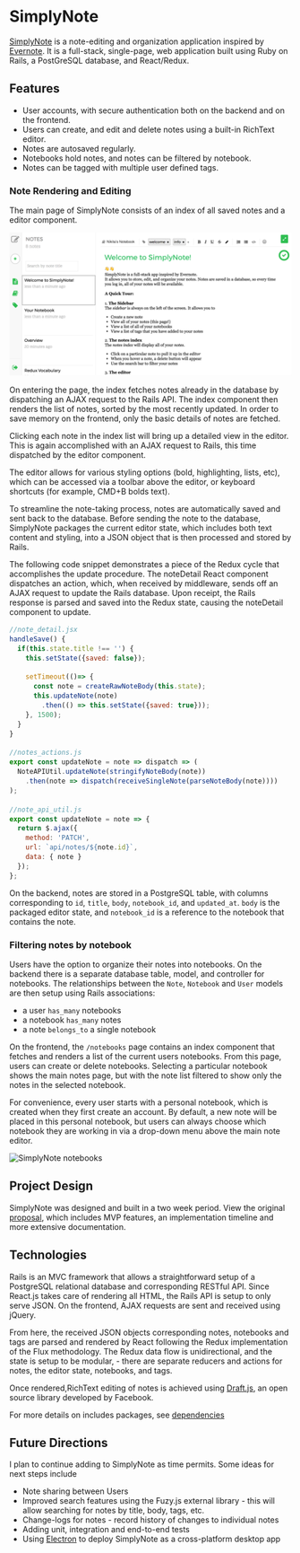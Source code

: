 # SimplyNote

[SimplyNote][live-link] is a note-editing and organization application inspired by [Evernote][evernote]. It is a full-stack, single-page, web application built using Ruby on Rails, a PostGreSQL database, and React/Redux.

## Features
  * User accounts, with secure authentication both on the backend and on the frontend.
  * Users can create, and edit and delete notes using a built-in RichText editor.
  * Notes are autosaved regularly.
  * Notebooks hold notes, and notes can be filtered by notebook.
  * Notes can be tagged with multiple user defined tags.

### Note Rendering and Editing
The main page of SimplyNote consists of an index of all saved notes and a editor component.

![SimplyNote notes index](docs/images/simply_note_index.png)

On entering the page, the index fetches notes already in the database by dispatching an AJAX request to the Rails API. The index component then renders the list of notes, sorted by the most recently updated. In order to save memory on the frontend, only the basic details of notes are fetched.

Clicking each note in the index list will bring up a detailed view in the editor. This is again accomplished with an AJAX request to Rails, this time dispatched by the editor component.

The editor allows for various styling options (bold, highlighting, lists, etc), which can be accessed via a toolbar above the editor, or keyboard shortcuts (for example, CMD+B bolds text).

To streamline the note-taking process, notes are automatically saved and sent back to the database. Before sending the note to the database, SimplyNote packages the current editor state, which includes both text content and styling, into a JSON object that is then processed and stored by Rails.

The following code snippet demonstrates a piece of the Redux cycle that accomplishes the update procedure. The noteDetail React component dispatches an action, which, when received by middleware, sends off an AJAX request to update the Rails database. Upon receipt, the Rails response is parsed and saved into the Redux state, causing the noteDetail component to update.

```js
//note_detail.jsx
handleSave() {
  if(this.state.title !== '') {
    this.setState({saved: false});

    setTimeout(()=> {
      const note = createRawNoteBody(this.state);
      this.updateNote(note)
        .then(() => this.setState({saved: true}));
    }, 1500);
  }
}

//notes_actions.js
export const updateNote = note => dispatch => (
  NoteAPIUtil.updateNote(stringifyNoteBody(note))
    .then(note => dispatch(receiveSingleNote(parseNoteBody(note))))
);

//note_api_util.js
export const updateNote = note => {
  return $.ajax({
    method: 'PATCH',
    url: `api/notes/${note.id}`,
    data: { note }
  });
};
```

On the backend, notes are stored in a PostgreSQL table, with columns corresponding to `id`, `title`, `body`, `notebook_id`, and `updated_at`. `body` is the packaged editor state, and `notebook_id` is a reference to the notebook that contains the note.

### Filtering notes by notebook

Users have the option to organize their notes into notebooks. On the backend there is a separate database table, model, and controller for notebooks. The relationships between the `Note`, `Notebook` and `User` models are then setup using Rails associations:

  * a user `has_many` notebooks
  * a notebook `has_many` notes
  * a note `belongs_to` a single notebook

On the frontend, the `/notebooks` page contains an index component that fetches and renders a list of the current users notebooks. From this page, users can create or delete notebooks. Selecting a particular notebook shows the main notes page, but with the note list filtered to show only the notes in the selected notebook.

For convenience, every user starts with a personal notebook, which is created when they first create an account. By default, a new note will be placed in this personal notebook, but users can always choose which notebook they are working in via a drop-down menu above the main note editor.

![SimplyNote notebooks](docs/images/simply_notebooks_composite.png)

## Project Design

SimplyNote was designed and built in a two week period. View the original [proposal][dev-readme], which includes MVP features, an implementation timeline and more extensive documentation.

## Technologies

Rails is an MVC framework that allows a straightforward setup of a PostgreSQL relational database and corresponding RESTful API. Since React.js takes care of rendering all HTML, the Rails API is setup to only serve JSON. On the frontend, AJAX requests are sent and received using jQuery.

From here, the received JSON objects corresponding notes, notebooks and tags are parsed and rendered by React following the Redux implementation of the Flux methodology. The Redux data flow is unidirectional, and the state is setup to be modular, - there are separate reducers and actions for notes, the editor state, notebooks, and tags.

Once rendered,RichText editing of notes is achieved using [Draft.js][draft], an open source library developed by Facebook.

For more details on includes packages, see [dependencies][dependencies]

## Future Directions

I plan to continue adding to SimplyNote as time permits. Some ideas for next steps include

  * Note sharing between Users
  * Improved search features using the Fuzy.js external library - this will allow searching for notes by title, body, tags, etc.
  * Change-logs for notes - record history of changes to individual notes
  * Adding unit, integration and end-to-end tests
  * Using [Electron][electron] to deploy SimplyNote as a cross-platform desktop app


[evernote]: https://evernote.com/
[dev-readme]: docs/README.md
[live-link]: https://simplynote.herokuapp.com/
[draft]: https://draftjs.org
[dependencies]: docs/dependencies.md
[electron]: https://electron.atom.io/
